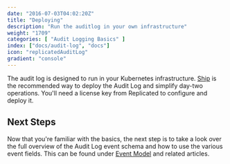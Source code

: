 ```yaml
---
date: "2016-07-03T04:02:20Z"
title: "Deploying"
description: "Run the auditlog in your own infrastructure"
weight: "1709"
categories: [ "Audit Logging Basics" ]
index: ["docs/audit-log", "docs"]
icon: "replicatedAuditLog"
gradient: "console"
---
```


The audit log is designed to run in your Kubernetes infrastructure. [Ship](https://www.replicated.com/ship) is the recommended way to deploy the Audit Log and simplify day-two operations. You'll need a license key from Replicated to configure and deploy it.


## Next Steps

Now that you're familiar with the basics, the next step is to take a look over the full overview of the Audit Log event schema and how to use the various event fields. This can be found under [Event Model](../../how-to/event-model) and related articles.